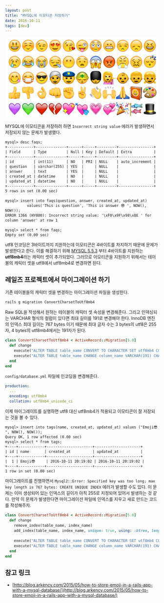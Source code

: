 ```yaml
---
layout: post
title: "MYSQL에 이모티콘 저장하기"
date: 2016-10-11
tags: [dev]
---
```


![](/public/img/blog/emoji/emojis.png)

MYSQL에 이모티콘을 저장하려 하면 `Incorrect string value` 에러가 발생하면서 저장되지 않는 문제가 발생했다.

```mysql
mysql> desc faqs;
+------------+--------------+------+-----+---------+----------------+
| Field      | Type         | Null | Key | Default | Extra          |
+------------+--------------+------+-----+---------+----------------+
| id         | int(11)      | NO   | PRI | NULL    | auto_increment |
| question   | varchar(255) | YES  |     | NULL    |                |
| answer     | text         | YES  |     | NULL    |                |
| created_at | datetime     | NO   |     | NULL    |                |
| updated_at | datetime     | NO   |     | NULL    |                |
+------------+--------------+------+-----+---------+----------------+
5 rows in set (0.00 sec)

mysql> insert into faqs(question, answer, created_at, updated_at)
          values('This is question', 'This is answer 😎 ', NOW(), NOW());
ERROR 1366 (HY000): Incorrect string value: '\xF0\x9F\x98\x8E ' for column 'answer' at row 1

mysql> select * from faqs;
Empty set (0.00 sec)
```

utf8 인코딩은 3바이트까지 지원하는데 이모티콘은 4바이트를 차지하기 때문에 문제가 발생한다고 한다.
이를 해결하기 위해 [MYSQL 5.5.3](https://dev.mysql.com/doc/relnotes/mysql/5.5/en/news-5-5-3.html) 부터
4바이트를 지원하는 **utf8mb4**라는 캐릭터 셋이 추가되었다.
그러므로 이모티콘을 지원하기 위해서는 테이블의 캐릭터 셋을 utf8에서 utf8mb4로 변경하면 된다.



## 레일즈 프로젝트에서 마이그레이션 하기

기존 테이블들의 캐릭터 셋을 변경하는 마이그레이션 파일을 생성한다.

```bash
rails g migration ConvertCharsetToUtf8mb4
```

Raw SQL을 작성해서 원하는 테이블의 캐릭터 셋 속성을 변경해준다.
그리고 인덱싱되는 VARCHAR 형식의 컬럼이 있다면 최대 길이를 191로 변경해야 한다.
InnoDB 엔진의 인덱스 최대 길이는 767 bytes 이기 때문에 최대 글자 수는
3 bytes의 utf8은 255자, 4 bytes의 utf8mb4에서는 191자가 된다.

```ruby
class ConvertCharsetToUtf8mb4 < ActiveRecord::Migration[5.0]
  def change
    execute("ALTER TABLE table_name CONVERT TO CHARACTER SET utf8mb4 COLLATE utf8mb4_unicode_ci")
    execute("ALTER TABLE table_name CHANGE column_name VARCHAR(191) CHARACTER SET utf8mb4 COLLATE utf8mb4_unicode_ci")
  end    
end  
```

`config/database.yml` 파일에 인코딩을 변경해준다.

```yml
production:
  ...
  encoding: utf8mb4
  collation: utf8mb4_unicode_ci
```

이제 마이그레이트를 실행하면 utf8 대신 utf8mb4가 적용되고 이모티콘이 잘 저장되는 것을 볼 수 있다.

```mysql
mysql> insert into tags(name, created_at, updated_at) values ("Emoji😎 ", NOW(), NOW());
Query OK, 1 row affected (0.00 sec)
mysql> select * from tags;
+----+------------+---------------------+---------------------+
| id | name       | created_at          | updated_at          |
+----+------------+---------------------+---------------------+
|  1 | Emoji😎     | 2016-10-11 20:19:02 | 2016-10-11 20:19:02 |
+----+------------+---------------------+---------------------+
1 row in set (0.00 sec)
```

마이그레이트를 진행하면서
`Mysql2::Error: Specified key was too long; max key length is 767 bytes: CREATE UNIQUE INDEX` 에러가 발생할 수도 있다.
이 문제는 이미 생성되어 있는 인덱스의 길이가 아직 255로 지정되어 있어서 발생하는 것 같다.
만약 이 문제가 발생한다면 마이그레이션 파일에 인덱스를 지우고 새로 만드는 코드를 작성해주자.

```ruby
class ConvertCharsetToUtf8mb4 < ActiveRecord::Migration[5.0]
  def change
    remove_index(table_name, index_name)
    add_index(table_name, index_name, unique: true, using: :btree, length: {column_name: 191}

    execute("ALTER TABLE table_name CONVERT TO CHARACTER SET utf8mb4 COLLATE utf8mb4_unicode_ci")
    execute("ALTER TABLE table_name CHANGE column_name VARCHAR(191) CHARACTER SET utf8mb4 COLLATE utf8mb4_unicode_ci")
  end    
end  
```

## 참고 링크

* [http://blog.arkency.com/2015/05/how-to-store-emoji-in-a-rails-app-with-a-mysql-database/](http://blog.arkency.com/2015/05/how-to-store-emoji-in-a-rails-app-with-a-mysql-database/)

